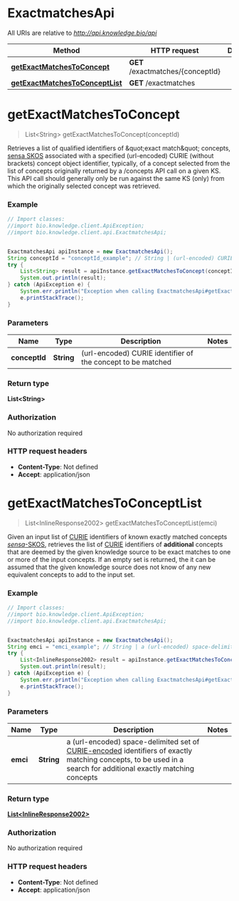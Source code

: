 # ExactmatchesApi

All URIs are relative to *http://api.knowledge.bio/api*

Method | HTTP request | Description
------------- | ------------- | -------------
[**getExactMatchesToConcept**](ExactmatchesApi.md#getExactMatchesToConcept) | **GET** /exactmatches/{conceptId} | 
[**getExactMatchesToConceptList**](ExactmatchesApi.md#getExactMatchesToConceptList) | **GET** /exactmatches | 


<a name="getExactMatchesToConcept"></a>
# **getExactMatchesToConcept**
> List&lt;String&gt; getExactMatchesToConcept(conceptId)



Retrieves a list of qualified identifiers of \&quot;exact match\&quot; concepts, [sensa SKOS](http://www.w3.org/2004/02/skos/core#exactMatch) associated with a specified (url-encoded) CURIE (without brackets) concept object identifier,  typically, of a concept selected from the list of concepts originally returned by a /concepts API call on a given KS. This API call should generally only be run against the same KS (only) from which the originally selected concept was retrieved. 

### Example
```java
// Import classes:
//import bio.knowledge.client.ApiException;
//import bio.knowledge.client.api.ExactmatchesApi;


ExactmatchesApi apiInstance = new ExactmatchesApi();
String conceptId = "conceptId_example"; // String | (url-encoded) CURIE identifier of the concept to be matched
try {
    List<String> result = apiInstance.getExactMatchesToConcept(conceptId);
    System.out.println(result);
} catch (ApiException e) {
    System.err.println("Exception when calling ExactmatchesApi#getExactMatchesToConcept");
    e.printStackTrace();
}
```

### Parameters

Name | Type | Description  | Notes
------------- | ------------- | ------------- | -------------
 **conceptId** | **String**| (url-encoded) CURIE identifier of the concept to be matched |

### Return type

**List&lt;String&gt;**

### Authorization

No authorization required

### HTTP request headers

 - **Content-Type**: Not defined
 - **Accept**: application/json

<a name="getExactMatchesToConceptList"></a>
# **getExactMatchesToConceptList**
> List&lt;InlineResponse2002&gt; getExactMatchesToConceptList(emci)



Given an input list of [CURIE](https://www.w3.org/TR/curie/) identifiers of known exactly matched concepts [*sensa*-SKOS](http://www.w3.org/2004/02/skos/core#exactMatch), retrieves the list of [CURIE](https://www.w3.org/TR/curie/) identifiers of **additional** concepts that are deemed by the given knowledge source to be exact matches to one or more of the input concepts.  If an empty set is returned, the it can be assumed that the given knowledge source does not know of any new equivalent concepts to add to the input set. 

### Example
```java
// Import classes:
//import bio.knowledge.client.ApiException;
//import bio.knowledge.client.api.ExactmatchesApi;


ExactmatchesApi apiInstance = new ExactmatchesApi();
String emci = "emci_example"; // String | a (url-encoded) space-delimited set of [CURIE-encoded](https://www.w3.org/TR/curie/) identifiers of exactly matching concepts, to be used in a search for additional exactly matching concepts 
try {
    List<InlineResponse2002> result = apiInstance.getExactMatchesToConceptList(emci);
    System.out.println(result);
} catch (ApiException e) {
    System.err.println("Exception when calling ExactmatchesApi#getExactMatchesToConceptList");
    e.printStackTrace();
}
```

### Parameters

Name | Type | Description  | Notes
------------- | ------------- | ------------- | -------------
 **emci** | **String**| a (url-encoded) space-delimited set of [CURIE-encoded](https://www.w3.org/TR/curie/) identifiers of exactly matching concepts, to be used in a search for additional exactly matching concepts  |

### Return type

[**List&lt;InlineResponse2002&gt;**](InlineResponse2002.md)

### Authorization

No authorization required

### HTTP request headers

 - **Content-Type**: Not defined
 - **Accept**: application/json

